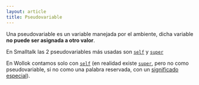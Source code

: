 ```yaml
---
layout: article
title: Pseudovariable
---
```


Una pseudovariable es un variable manejada por el ambiente, dicha variable **no puede ser asignada a otro valor**.

En Smalltalk las 2 pseudovariables más usadas son [`self`](self.html) y [`super`](super.html)

En Wollok contamos solo con [`self`](self.html) (en realidad existe [`super`](super.html), pero no como pseudovariable, si no como una palabra reservada, con un [ significado especial](super.html)).
